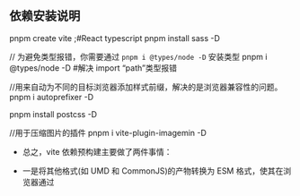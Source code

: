 ## 依赖安装说明

pnpm create vite ;#React typescript
pnpm install sass -D

// 为避免类型报错，你需要通过 `pnpm i @types/node -D` 安装类型
pnpm i @types/node -D #解决 import “path”类型报错

//用来自动为不同的目标浏览器添加样式前缀，解决的是浏览器兼容性的问题。
pnpm i autoprefixer -D

pnpm install postcss -D

//用于压缩图片的插件
pnpm i vite-plugin-imagemin -D

- 总之，vite 依赖预构建主要做了两件事情：
- 一是将其他格式(如 UMD 和 CommonJS)的产物转换为 ESM 格式，使其在浏览器通过 <script type="module"><script>的方式正常加载。
- 二是打包第三方库的代码，将各个第三方库分散的文件合并到一起，减少 HTTP 请求数量，避免页面加载性能劣化。

- 怎样通过 Vite 提供的配置项来定制预构建的过程。Vite 将预构建相关的配置项都集中在 optimizeDeps 属性上
